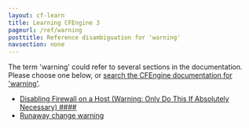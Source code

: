 ```yaml
---
layout: cf-learn
title: Learning CFEngine 3
pageurl: /ref/warning
posttitle: Reference disambiguation for 'warning'
navsection: none
---
```


The term 'warning' could refer to several sections in the documentation. Please choose one below, or
[search the CFEngine documentation for 'warning'](http://cfengine.com/docs/latest/search.html?q=warning).

- [Disabling Firewall on a Host (Warning: Only Do This If Absolutely Necessary) \#\#\#\#](http://cfengine.com/docs/latest/guide-installation-and-configuration-general-installation-installation-enterprise-free-aws-rhel.html#disabling-firewall-on-a-host-warning-only-do-this-if-absolutely-necessary-####)
- [Runaway change warning](http://cfengine.com/docs/latest/guide-language-concepts-pattern-matching-and-referencing.html#runaway-change-warning)

